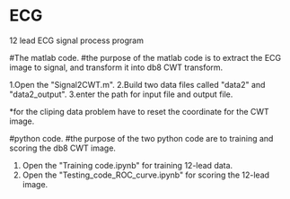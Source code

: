 # ECG
12 lead ECG signal process program 

#The matlab code.
#the purpose of the matlab code is to extract the ECG image to signal, and transform it into db8 CWT transform.

1.Open the "Signal2CWT.m".
2.Build two data files called "data2" and "data2_output".
3.enter the path for input file and output file.

*for the cliping data problem have to reset the coordinate for the CWT image.


#python code.
#the purpose of the two python code are to training and scoring the db8 CWT image.

1. Open the "Training code.ipynb" for training 12-lead data.
2. Open the "Testing_code_ROC_curve.ipynb" for scoring the 12-lead image.
